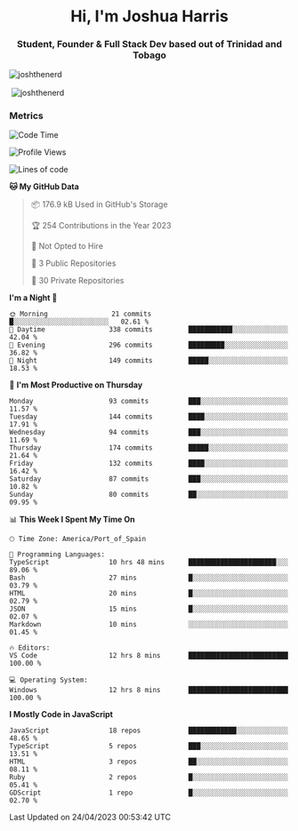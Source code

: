 <h1 align="center">Hi, I'm Joshua Harris</h1>
<h3 align="center">Student, Founder & Full Stack Dev based out of Trinidad and Tobago</h3>

<p align="left"> <img src="https://komarev.com/ghpvc/?username=JoshTheDeveloperr" alt="joshthenerd" /> </p>

<p>&nbsp;<img align="center" src="https://github-readme-stats.vercel.app/api?username=JoshTheDeveloperr&show_icons=true&count_private=true" alt="joshthenerd" /></p>

### Metrics

<!--START_SECTION:waka-->
![Code Time](http://img.shields.io/badge/Code%20Time-302%20hrs%2048%20mins-blue)

![Profile Views](http://img.shields.io/badge/Profile%20Views-0-blue)

![Lines of code](https://img.shields.io/badge/From%20Hello%20World%20I%27ve%20Written-3.0%20million%20lines%20of%20code-blue)

**🐱 My GitHub Data** 

> 📦 176.9 kB Used in GitHub's Storage 
 > 
> 🏆 254 Contributions in the Year 2023
 > 
> 🚫 Not Opted to Hire
 > 
> 📜 3 Public Repositories 
 > 
> 🔑 30 Private Repositories 
 > 
**I'm a Night 🦉** 

```text
🌞 Morning                21 commits          █░░░░░░░░░░░░░░░░░░░░░░░░   02.61 % 
🌆 Daytime                338 commits         ███████████░░░░░░░░░░░░░░   42.04 % 
🌃 Evening                296 commits         █████████░░░░░░░░░░░░░░░░   36.82 % 
🌙 Night                  149 commits         █████░░░░░░░░░░░░░░░░░░░░   18.53 % 
```
📅 **I'm Most Productive on Thursday** 

```text
Monday                   93 commits          ███░░░░░░░░░░░░░░░░░░░░░░   11.57 % 
Tuesday                  144 commits         ████░░░░░░░░░░░░░░░░░░░░░   17.91 % 
Wednesday                94 commits          ███░░░░░░░░░░░░░░░░░░░░░░   11.69 % 
Thursday                 174 commits         █████░░░░░░░░░░░░░░░░░░░░   21.64 % 
Friday                   132 commits         ████░░░░░░░░░░░░░░░░░░░░░   16.42 % 
Saturday                 87 commits          ███░░░░░░░░░░░░░░░░░░░░░░   10.82 % 
Sunday                   80 commits          ██░░░░░░░░░░░░░░░░░░░░░░░   09.95 % 
```


📊 **This Week I Spent My Time On** 

```text
🕑︎ Time Zone: America/Port_of_Spain

💬 Programming Languages: 
TypeScript               10 hrs 48 mins      ██████████████████████░░░   89.06 % 
Bash                     27 mins             █░░░░░░░░░░░░░░░░░░░░░░░░   03.79 % 
HTML                     20 mins             █░░░░░░░░░░░░░░░░░░░░░░░░   02.79 % 
JSON                     15 mins             █░░░░░░░░░░░░░░░░░░░░░░░░   02.07 % 
Markdown                 10 mins             ░░░░░░░░░░░░░░░░░░░░░░░░░   01.45 % 

🔥 Editors: 
VS Code                  12 hrs 8 mins       █████████████████████████   100.00 % 

💻 Operating System: 
Windows                  12 hrs 8 mins       █████████████████████████   100.00 % 
```

**I Mostly Code in JavaScript** 

```text
JavaScript               18 repos            ████████████░░░░░░░░░░░░░   48.65 % 
TypeScript               5 repos             ███░░░░░░░░░░░░░░░░░░░░░░   13.51 % 
HTML                     3 repos             ██░░░░░░░░░░░░░░░░░░░░░░░   08.11 % 
Ruby                     2 repos             █░░░░░░░░░░░░░░░░░░░░░░░░   05.41 % 
GDScript                 1 repo              █░░░░░░░░░░░░░░░░░░░░░░░░   02.70 % 
```




 Last Updated on 24/04/2023 00:53:42 UTC
<!--END_SECTION:waka-->
